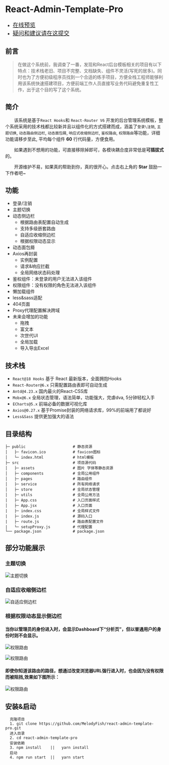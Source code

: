 # React-Admin-Template-Pro
- <font size=4 >[在线预览](https://www.cloudshadow.xyz)</font>
-  <font size=4 >[疑问和建议请在这提交](https://github.com/MelodyFish/react-admin-template-pro/issues)</font>
## 前言
> 在做这个系统前，我调查了一番，发现和React后台模板相关的项目有以下特点：技术栈老旧、项目不完整、文档缺失、组件不灵活(写死的居多)。同时也为了方便初级程序员找到一个合适的练手项目，方便全栈工程师能够利用该系统快速搭建项目，方便前端工作人员直接写业务代码避免重复性工作，出于这个目的写了这个系统。
## 简介
&emsp;&emsp;该系统是基于`React Hooks`和 `React-Router V6` 开发的后台管理系统模板，整个系统采用的技术栈都比较新并且以组件化的方式搭建而成，涵盖了`登录\注销`, `主题切换`, `动态路由侧边栏`, `动态面包屑`, `响应式收缩侧边栏`, `鉴权路由`, `权限路由`等功能，详细功能请移步至此, 平均每个组件 **60** 行代码量，方便食用。

&emsp;&emsp;如果遇到不想用的功能，可直接移除掉即可，各模块耦合度非常低是**可插拔式**的。

&emsp;&emsp;开源维护不易，如果真的帮助到你，真的很开心。点击右上角的 **Star** 鼓励一下作者吧~
## 功能
- 登录/注销
- 主题切换
- 动态侧边栏
  - 根据路由表配置自动生成
  - 支持多级嵌套路由
  - 自适应收缩侧边栏
  - 根据权限动态显示
- 动态面包屑
- Axios再封装
  - 实例配置
  - 请求&响应拦截
  - 全局网络状态码处理
- 鉴权组件：未登录的用户无法进入该组件
- 权限组件：没有权限的角色无法进入该组件
- 懒加载组件
- less&sass适配
- 404页面
- Proxy代理配置解决跨域
- 未来会增加的功能
  - 拖拽
  - 富文本
  - 次世代UI
  - 全局加载
  - 导入导出Excel

## 技术栈
- `React@18 Hooks` 基于 React 最新版本，全面拥抱Hooks
- `React-Router@6.x` 只需配置路由表即可自动生成
- `Antd@4.23.x` 国内最火的React-CSS库
- `Mobx@6.x` 全局状态管理，语法简单，功能强大，完虐dva, 5分钟轻松入手
- `ECharts@5.x` 前端必备的数据可视化库
- `Axios@0.27.x` 基于Promise封装的网络请求库，99%的前端用了都说好
- `Less&Sass` 提供更加强大的语法

## 目录结构
```
├─ public                     # 静态资源
│   ├─ favicon.ico            # favicon图标
│   └─ index.html             # html模板
├─ src                        # 项目源代码
│   ├─ assets                 # 图片 字体等静态资源
│   ├─ components             # 全局公用组件
│   ├─ pages                  # 路由组件
│   ├─ service                # 所有网络请求
│   ├─ store                  # 全局状态管理
│   ├─ utils                  # 全局公用方法
|   ├─ App.css                # 入口页面样式
│   ├─ App.jsx                # 入口页面
|   ├─ index.css              # 全局样式文件
|   ├─ index.js               # 源码入口
|   ├─ route.js               # 路由表配置文件
|   └─ setupProxy.js          # 代理配置
└── package.json              # package.json
```
## 部分功能展示
### 主题切换
![主题切换](https://pic.imgdb.cn/item/6374dcee16f2c2beb15c52bb.gif)

### 自适应收缩侧边栏
![自适应侧边栏](https://pic.imgdb.cn/item/63758fe716f2c2beb18a16b1.gif)

### 根据权限动态显示侧边栏
#### 当你以管理员的身份进入时，会显示Dashboard下“分析页”，但以普通用户的身份时则不会显示。
![权限路由](https://pic.imgdb.cn/item/637d892416f2c2beb180caa7.png)

![权限路由](https://pic.imgdb.cn/item/637d8a5016f2c2beb1821ab0.png)
#### 即使你知道该路由的路径，想通过改变浏览器URL强行进入时，也会因为没有权限而被阻挡,效果如下图所示：
![权限路由](https://pic.imgdb.cn/item/637d92a216f2c2beb18eb5ce.gif)

## 安装&启动
```
  克隆项目
  1. git clone https://github.com/MelodyFish/react-admin-template-pro.git
  进入目录
  2. cd react-admin-template-pro
  安装依赖
  3. npm install    ||   yarn install
  启动
  4. npm run start  ||   yarn start
```
